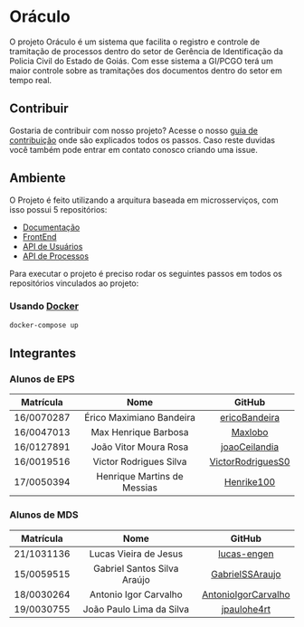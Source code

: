 # Oráculo

O projeto Oráculo é um sistema que facilita o registro e controle de tramitação de processos dentro do setor de Gerência de Identificação da Policia Civil do Estado de Goiás. Com esse sistema a GI/PCGO terá um maior controle sobre as tramitações dos documentos dentro do setor em tempo real.

## Contribuir

Gostaria de contribuir com nosso projeto? Acesse o nosso [guia de contribuição](docs/CONTRIBUTING.md) onde são explicados todos os passos.
Caso reste duvidas você também pode entrar em contato conosco criando uma issue.

## Ambiente

O Projeto é feito utilizando a arquitura baseada em microsserviços, com isso possui 5 repositórios:

- [Documentação](https://github.com/fga-eps-mds/2021.1-Oraculo)
- [FrontEnd](https://github.com/fga-eps-mds/2021.1-Oraculo-FrontEnd)
- [API de Usuários](https://github.com/fga-eps-mds/2021.1-Oraculo-Profile)
- [API de Processos](https://github.com/fga-eps-mds/2021.1-Oraculo-Processos)

Para executar o projeto é preciso rodar os seguintes passos em todos os repositórios vinculados ao projeto:

### Usando [Docker](https://www.docker.com/products/docker-desktop)

```bash
docker-compose up
```

## Integrantes

### Alunos de EPS

| Matrícula  |            Nome             |                          GitHub                           |
| :--------: | :-------------------------: | :-------------------------------------------------------: |
| 16/0070287 |  Érico Maximiano Bandeira   |     [ericoBandeira](https://github.com/ericoBandeira)     |
| 16/0047013 |    Max Henrique Barbosa     |           [Maxlobo](https://github.com/Maxlobo)           |
| 16/0127891 |    João Vitor Moura Rosa    |     [joaoCeilandia](https://github.com/joaoCeilandia)     |
| 16/0019516 |   Victor Rodrigues Silva    | [VictorRodriguesS0](https://github.com/VictorRodriguesS0) |
| 17/0050394 | Henrique Martins de Messias |        [Henrike100](https://github.com/Henrike100)        |

### Alunos de MDS

| Matrícula  |            Nome             |                            GitHub                             |
| :--------: | :-------------------------: | :-----------------------------------------------------------: |
| 21/1031136 |    Lucas Vieira de Jesus    |         [lucas-engen](https://github.com/lucas-engen)         |
| 15/0059515 | Gabriel Santos Silva Araújo |     [GabrielSSAraujo](https://github.com/GabrielSSAraujo)     |
| 18/0030264 |    Antonio Igor Carvalho    | [AntonioIgorCarvalho](https://github.com/AntonioIgorCarvalho) |
| 19/0030755 |  João Paulo Lima da Silva   |         [jpaulohe4rt](https://github.com/jpaulohe4rt)         |
